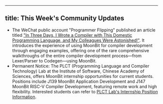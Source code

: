
---
title: This Week's Community Updates
---

- The WeChat public account "Programmer Flipping" published an article titled ["In Three Days, I Wrote a Compiler with This Domestic Programming Language, and My Colleagues Were Astonished!"](https://mp.weixin.qq.com/s/gkyWqJDKJ07WPgz384xrJA). It introduces the experience of using MoonBit for compiler development through engaging examples, offering one of the rare comprehensive walkthroughs of the entire compiler development process—from Lexer/Parser to Codegen—using MoonBit.
- Permanent Notice: The PLCT (Programming Language and Compiler Technology) Lab at the Institute of Software, Chinese Academy of Sciences, offers MoonBit internship opportunities for current students. Positions include J139 MoonBit Application Development and J147 MoonBit RISC-V Compiler Development, featuring remote work and high flexibility. Interested students can refer to [PLCT Lab's Internship Position Information](https://github.com/plctlab/weloveinterns/blob/master/open-internships.md).